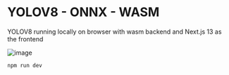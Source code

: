 # YOLOV8 - ONNX - WASM

YOLOV8 running locally on browser with wasm backend and Next.js 13 as the frontend

![image](https://github.com/RSWAIN1486/emlov3-yolo-browser/assets/48782471/76aa228b-5fa2-4cd5-92e7-56f258c0b028)

```
npm run dev
```
